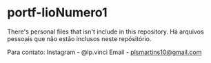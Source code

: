 # portf-lioNumero1

There's personal files that isn't include in this repository.
Há arquivos pessoais que não estão inclusos neste repósitório.


Para contato:
Instagram - @lp.vinci
Email - plsmartins10@gmail.com
